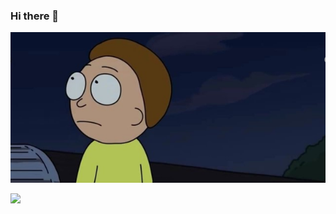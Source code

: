 ### Hi there 👋

<!--
**aikesha/aikesha** is a ✨ _special_ ✨ repository because its `README.md` (this file) appears on your GitHub profile.

Here are some ideas to get you started:

- 🔭 I’m currently working on ...
- 🌱 I’m currently learning ...
- 👯 I’m looking to collaborate on ...
- 🤔 I’m looking for help with ...
- 💬 Ask me about ...
- 📫 How to reach me: ...
- 😄 Pronouns: ...
- ⚡ Fun fact: ...
-->

<img src="morty.PNG" alt="morty" style="width: 600px;"/>

![](https://visitor-badge.glitch.me/badge?page_id=afc163.afc163)
